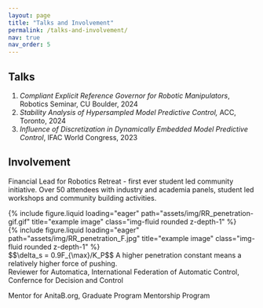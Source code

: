 ```yaml
---
layout: page
title: "Talks and Involvement"
permalink: /talks-and-involvement/
nav: true
nav_order: 5
---
```



## Talks

1. _Compliant Explicit Reference Governor for Robotic Manipulators_, Robotics Seminar, CU Boulder, 2024
2. _Stability Analysis of Hypersampled Model Predictive Control,_ ACC, Toronto, 2024
3. _Influence of Discretization in Dynamically Embedded Model Predictive Control_, IFAC World Congress, 2023



## Involvement
Financial Lead for Robotics Retreat - first ever student led community initiative. Over 50 attendees with industry and academia panels, student led workshops and community building activities. 
<div class="row">
    <div class="col-md-6 col-sm-12 mt-3 mt-md-0">
        {% include figure.liquid loading="eager" path="assets/img/RR_penetration-gif.gif" title="example image" class="img-fluid rounded z-depth-1" %}
    </div>
    <div class="col-md-6 col-sm-12 mt-3 mt-md-0">
        {% include figure.liquid loading="eager" path="assets/img/RR_penetration_F.jpg" title="example image" class="img-fluid rounded z-depth-1" %}
    </div>
</div>
<div class="caption">
 $$\delta_s = 0.9F_{\max}/K_P$$ A higher penetration constant means a relatively higher force of pushing.  
</div>
Reviewer for Automatica, International Federation of Automatic Control, Confernce for Decision and Control

Mentor for AnitaB.org, Graduate Program Mentorship Program

